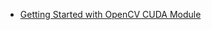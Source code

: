 - [Getting Started with OpenCV CUDA Module](https://learnopencv.com/getting-started-opencv-cuda-module/)